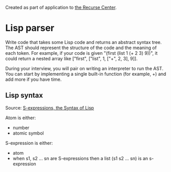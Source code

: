 Created as part of application to [the Recurse Center](https://www.recurse.com/).

# Lisp parser

Write code that takes some Lisp code and returns an abstract syntax tree. The AST should represent the structure of the code and the meaning of each token. For example, if your code is given "(first (list 1 (+ 2 3) 9))", it could return a nested array like ["first", ["list", 1, ["+", 2, 3], 9]].

During your interview, you will pair on writing an interpreter to run the AST. You can start by implementing a single built-in function (for example, +) and add more if you have time.

## Lisp syntax

Source: [S-expressions, the Syntax of Lisp](https://www.cs.unm.edu/~luger/ai-final2/LISP/CH%2011_S-expressions,%20The%20Syntax%20of%20Lisp.pdf)

Atom is either:
 - number
 - atomic symbol

S-expression is either:
 - atom
 - when s1, s2 ... sn are S-expressions then a list (s1 s2 ... sn) is an s-expression
